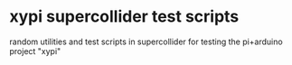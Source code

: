 # xypi supercollider test scripts

random utilities and test scripts in supercollider for testing the pi+arduino project "xypi"
